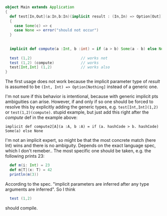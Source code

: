 ```scala
object Main extends Application
{
  def test[In,Out](a:In,b:In)(implicit result : (In,In) => Option[Out]) : Out = result (a, b) match
  {
    case Some(c) => c
    case None => error("should not occur")
  }
  
  
  implicit def compute(a :Int, b :int) = if (a > b) Some(a - b) else None
    
  test (1,2)                      // works not
  test (1,2) (compute)            // works
  test[Int,Int] (1,2)             // works also  
}
```

The first usage does not work because the implicit parameter type of *result* is assumed to be `(Int, Int) => Option[Nothing]` instead of a generic one.

I'm not sure if this behavior is intentional, because with generic implicit pts ambiguities can arise. However, if and only if so one should be forced to resolve this by explicitly adding the generic types, e.g. `test[Int,Int](1,2)` or `test(1,2)(compute)`.
stupid example, but just add this right after the *compute* def in the example above:

`implicit def compute2[A](a :A, b :A) = if (a. hashCode > b. hashCode) Some(a) else None`

I'm not an implicit expert, so might be that the most concrete match (here Int) wins and there is no ambiguity. Depends on the exact language spec, which I don't remeber..
The most specific one should be taken, e.g. the following prints 23:
```scala
  def m(i: Int) = 23
  def m[T](x: T) = 42
  println(m(3))
```

According to the spec. "implicit parameters are inferred after any type arguments are inferred". So I think 
```scala
  test (1,2)
```
should compile.

